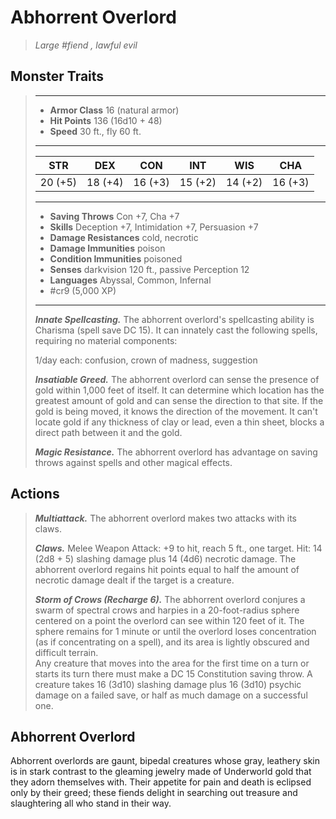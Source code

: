 # Abhorrent Overlord
>*Large #fiend , lawful evil*
## Monster Traits
>___
>- **Armor Class** 16 (natural armor)
>- **Hit Points** 136 (16d10 + 48)
>- **Speed** 30 ft., fly 60 ft.
>___
>|STR|DEX|CON|INT|WIS|CHA|
>|:---:|:---:|:---:|:---:|:---:|:---:|
>|20 (+5)|18 (+4)|16 (+3)|15 (+2)|14 (+2)|16 (+3)|
>___
>- **Saving Throws** Con +7, Cha +7
>- **Skills** Deception +7, Intimidation +7, Persuasion +7
>- **Damage Resistances** cold, necrotic
>- **Damage Immunities** poison
>- **Condition Immunities** poisoned
>- **Senses** darkvision 120 ft., passive Perception 12
>- **Languages** Abyssal, Common, Infernal
>- #cr9 (5,000 XP)
>___
>***Innate Spellcasting.*** The abhorrent overlord's spellcasting ability is Charisma (spell save DC 15). It can innately cast the following spells, requiring no material components:  
>
>1/day each: confusion, crown of madness, suggestion  
>
>
>***Insatiable Greed.*** The abhorrent overlord can sense the presence of gold within 1,000 feet of itself. It can determine which location has the greatest amount of gold and can sense the direction to that site. If the gold is being moved, it knows the direction of the movement. It can't locate gold if any thickness of clay or lead, even a thin sheet, blocks a direct path between it and the gold.  
>
>***Magic Resistance.*** The abhorrent overlord has advantage on saving throws against spells and other magical effects.  
>
## Actions
>***Multiattack.*** The abhorrent overlord makes two attacks with its claws.  
>
>***Claws.*** Melee Weapon Attack: +9 to hit, reach 5 ft., one target. Hit: 14 (2d8 + 5) slashing damage plus 14 (4d6) necrotic damage. The abhorrent overlord regains hit points equal to half the amount of necrotic damage dealt if the target is a creature.  
>
>***Storm of Crows (Recharge 6).*** The abhorrent overlord conjures a swarm of spectral crows and harpies in a 20-foot-radius sphere centered on a point the overlord can see within 120 feet of it. The sphere remains for 1 minute or until the overlord loses concentration (as if concentrating on a spell), and its area is lightly obscured and difficult terrain.  
>Any creature that moves into the area for the first time on a turn or starts its turn there must make a DC 15 Constitution saving throw. A creature takes 16 (3d10) slashing damage plus 16 (3d10) psychic damage on a failed save, or half as much damage on a successful one.
## Abhorrent Overlord
Abhorrent overlords are gaunt, bipedal creatures whose gray, leathery skin is in stark contrast to the gleaming jewelry made of Underworld gold that they adorn themselves with. Their appetite for pain and death is eclipsed only by their greed; these fiends delight in searching out treasure and slaughtering all who stand in their way.
